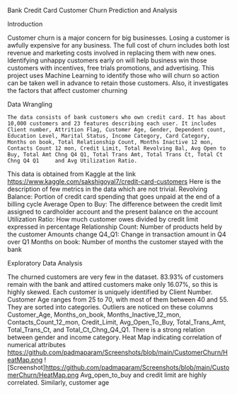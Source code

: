 Bank Credit Card Customer Churn Prediction and Analysis

Introduction

Customer churn is a major concern for big businesses. Losing a customer is awfully expensive for any business. The full cost of churn includes both lost revenue and marketing costs involved in replacing them with new ones. Identifying unhappy customers early on will help business win those customers with incentives, free trials promotions, and advertising.
This project uses Machine Learning to identify those who will churn so action can be taken well in advance to retain those customers. Also, it investigates the factors that affect customer churning 

Data Wrangling

	The data consists of bank customers who own credit card. It has about 10,000 customers and 23 features describing each user. It includes Client number, Attrition Flag, Customer Age, Gender, Dependent count, Education Level, Marital Status, Income Category, Card Category, Months on book, Total Relationship Count, Months Inactive 12 mon, Contacts Count 12 mon, Credit Limit, Total Revolving Bal, Avg Open to Buy, Total Amt Chng Q4 Q1, Total Trans Amt, Total Trans Ct, Total Ct Chng Q4 Q1     and Avg Utilization Ratio.

This data is obtained from Kaggle at the link https://www.kaggle.com/sakshigoyal7/credit-card-customers
Here is the description of few metrics in the data which are not trivial.
Revolving Balance: Portion of credit card spending that goes unpaid at the end of a billing cycle
Average Open to Buy: The difference between the credit limit assigned to cardholder account and the present balance on the account
Utilization Ratio: How much customer owes divided by credit limit expressed in percentage
Relationship Count: Number of products held by the customer
Amounts change Q4_Q1: Change in transaction amount in Q4 over Q1
Months on book:  Number of months the customer stayed with the bank


Exploratory Data Analysis

The churned customers are very few in the dataset. 83.93% of customers remain with the bank and attired customers make only 16.07%, so this is highly skewed. 
Each customer is uniquely identified by Client Number. Customer Age ranges from 25 to 70, with most of them between 40 and 55. They are sorted into categories. 
Outliers are noticed on these columns Customer_Age, Months_on_book, Months_Inactive_12_mon, Contacts_Count_12_mon, Credit_Limit, Avg_Open_To_Buy, Total_Trans_Amt, Total_Trans_Ct, and Total_Ct_Chng_Q4_Q1. There is a strong relation between gender and income category.
Heat Map indicating correlation of numerical attributes 
 https://github.com/padmaparam/Screenshots/blob/main/CustomerChurn/HeatMap.png
![Screenshot]https://github.com/padmaparam/Screenshots/blob/main/CustomerChurn/HeatMap.png
Avg_open_to_buy and credit limit are highly correlated. Similarly, customer age 
